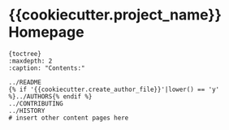 # {{cookiecutter.project_name}} Homepage

```
{toctree}
:maxdepth: 2
:caption: "Contents:"

../README
{% if '{{cookiecutter.create_author_file}}'|lower() == 'y' %}../AUTHORS{% endif %}
../CONTRIBUTING
../HISTORY
# insert other content pages here
```
